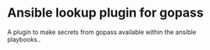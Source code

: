 # Ansible lookup plugin for gopass

A plugin to make secrets from gopass available within the ansible playbooks..
